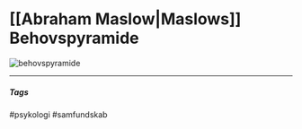 # [[Abraham Maslow|Maslows]]  Behovspyramide

![behovspyramide](Maslows_Pyramide.png)









---
##### Tags
#psykologi 
#samfundskab